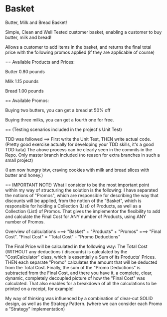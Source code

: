 # Basket
Butter, Milk and Bread Basket!

Simple, Clean and Well Tested customer basket, enabling a customer to buy butter, milk and bread!

Allows a customer to add items in the basket, and returns the final total price with the following promos applied (if they are applicable of course)

==
Available Products and Prices:

Butter 0.80 pounds

Milk   1.15 pounds

Bread  1.00 pounds

==
Available Promos:

Buying two butters, you can get a bread at 50% off

Buying three milks, you can get a fourth one for free.

==
(Testing scenarios included in the project's Unit Test)

TDD was followed ==> First write the Unit Test, THEN write actual code.
(Pretty good exercise actually for developing your TDD skills, it's a good TDD kata)
The above process can be clearly seen in the commits in the Repo.
Only master branch included (no reason for extra branches in such a small project)

(I am now hungry btw, craving cookies with milk and bread slices with butter and honey.)

==
IMPORTANT NOTE:
What I consider to be the most important point within my way of structuring the solution is the following:
I have separated the notions of "Promos", which are responsible for describing the way that discounts will be applied,
from the notion of the "Basket", which is responsible for holding a Collection (List) of Products, as well as a Collection (List) of Promos.
That gives the implementor the flexibility to add and calculate the Final Cost for ANY number of Products, using ANY number of Promos.

Overview of calculations ===> "Basket" + "Products" + "Promos" ===> "Final Cost".
							  "Final Cost" = "Total Cost" - "Promo Deductions"

The Final Price will be calculated in the following way:
The Total Cost (WITHOUT any deductions / discounts) is calculated by the "CostCalculator" class, which is essentially a Sum of its Products' Prices.
THEN each separate "Promo" calculates the amount that will be deducted from the Total Cost.
Finally, the sum of the "Promo Deductions" is subtracted from the Final Cost, and there you have it, 
a complete, clear, dynamic, completely decoupled picture of how the "Final Cost" was calculated.
That also enables for a breakdown of all the calculations to be printed on a receipt, for example!

My way of thinking was influenced by a combination of clear-cut SOLID design, as well as the Strategy Pattern. (where we can consider each Promo a "Strategy" implementation)